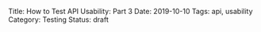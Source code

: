 Title: How to Test API Usability: Part 3
Date: 2019-10-10
Tags: api, usability
Category: Testing
Status: draft
